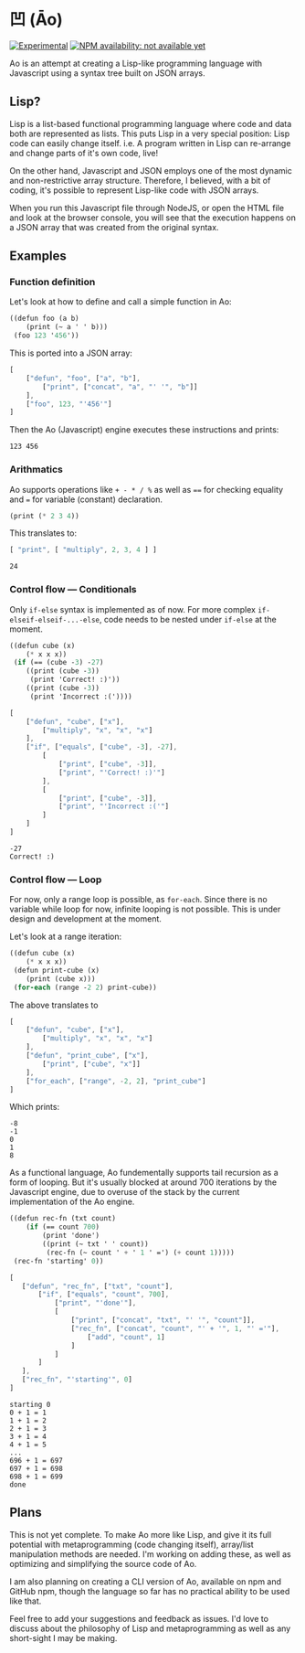凹 (Āo) 
=======

[![Experimental](https://img.shields.io/badge/status-experimental-blue.svg)](https://shields.io/)
[![NPM availability: not available yet](https://img.shields.io/badge/npm-pending-orange.svg)](https://shields.io/)

Ao is an attempt at creating a Lisp-like programming language with Javascript using a syntax tree built on JSON arrays.

## Lisp?

Lisp is a list-based functional programming language where code and data both are represented as lists. This puts Lisp in a very special position: Lisp code can easily change itself. i.e. A program written in Lisp can re-arrange and change parts of it's own code, live!

On the other hand, Javascript and JSON employs one of the most dynamic and non-restrictive array structure. Therefore, I believed, with a bit of coding, it's possible to represent Lisp-like code with JSON arrays.

When you run this Javascript file through NodeJS, or open the HTML file and look at the browser console, you will see that the execution happens on a JSON array that was created from the original syntax.

## Examples

### Function definition

Let's look at how to define and call a simple function in Ao:

```scheme
((defun foo (a b)
	(print (~ a ' ' b)))
 (foo 123 '456'))
```

This is ported into a JSON array:

```javascript
[
    ["defun", "foo", ["a", "b"],
        ["print", ["concat", "a", "' '", "b"]]
    ],
    ["foo", 123, "'456'"]
]
````

Then the Ao (Javascript) engine executes these instructions and prints:

```
123 456
```

### Arithmatics

Ao supports operations like `+ - * / %` as well as `==` for checking equality and `=` for variable (constant) declaration.

```scheme
(print (* 2 3 4))
```

This translates to:

```javascript
[ "print", [ "multiply", 2, 3, 4 ] ]
```

```
24
```

### Control flow — Conditionals

Only `if-else` syntax is implemented as of now. For more complex `if-elseif-elseif-...-else`, code needs to be nested under `if-else` at the moment.

```scheme
((defun cube (x) 
	(* x x x))
 (if (== (cube -3) -27)
	((print (cube -3))
	 (print 'Correct! :)'))
	((print (cube -3))
	 (print 'Incorrect :('))))
```

```javascript
[
    ["defun", "cube", ["x"],
        ["multiply", "x", "x", "x"]
    ],
    ["if", ["equals", ["cube", -3], -27],
        [
            ["print", ["cube", -3]],
            ["print", "'Correct! :)'"]
        ],
        [
            ["print", ["cube", -3]],
            ["print", "'Incorrect :('"]
        ]
    ]
]
```

```
-27
Correct! :)
```

### Control flow — Loop

For now, only a range loop is possible, as `for-each`. Since there is no variable while loop for now, infinite looping is not possible. This is under design and development at the moment.

Let's look at a range iteration:

```scheme
((defun cube (x)
	(* x x x))
 (defun print-cube (x)
	(print (cube x)))
 (for-each (range -2 2) print-cube))
```

The above translates to

```javascript
[
    ["defun", "cube", ["x"],
        ["multiply", "x", "x", "x"]
    ],
    ["defun", "print_cube", ["x"],
        ["print", ["cube", "x"]]
    ],
    ["for_each", ["range", -2, 2], "print_cube"]
]
````

Which prints:

```
-8
-1
0
1
8
```

As a functional language, Ao fundementally supports tail recursion as a form of looping. But it's usually blocked at around 700 iterations by the Javascript engine, due to overuse of the stack by the current implementation of the Ao engine.

```scheme
((defun rec-fn (txt count)
 	(if (== count 700)
 		(print 'done')
 		((print (~ txt ' ' count))
 		 (rec-fn (~ count ' + ' 1 ' =') (+ count 1)))))
 (rec-fn 'starting' 0))
 ```
 
 ```javascript
 [
    ["defun", "rec_fn", ["txt", "count"],
        ["if", ["equals", "count", 700],
            ["print", "'done'"],
            [
                ["print", ["concat", "txt", "' '", "count"]],
                ["rec_fn", ["concat", "count", "' + '", 1, "' ='"],
                    ["add", "count", 1]
                ]
            ]
        ]
    ],
    ["rec_fn", "'starting'", 0]
]
 ```
 
 ```
starting 0
0 + 1 = 1
1 + 1 = 2
2 + 1 = 3
3 + 1 = 4
4 + 1 = 5
...
696 + 1 = 697
697 + 1 = 698
698 + 1 = 699
done
 ```

## Plans

This is not yet complete. To make Ao more like Lisp, and give it its full potential with metaprogramming (code changing itself), array/list manipulation methods are needed. I'm working on adding these, as well as optimizing and simplifying the source code of Ao.

I am also planning on creating a CLI version of Ao, available on npm and GitHub npm, though the language so far has no practical ability to be used like that.

Feel free to add your suggestions and feedback as issues. I'd love to discuss about the philosophy of Lisp and metaprogramming as well as any short-sight I may be making.
